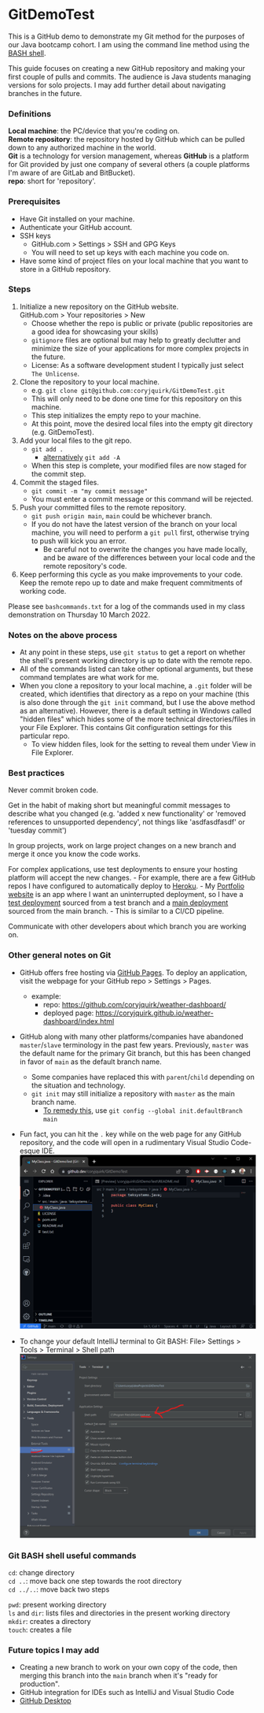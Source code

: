 # GitDemoTest

This is a GitHub demo to demonstrate my Git method for the purposes of our Java bootcamp cohort. I am using the command line method using the [BASH shell](https://git-scm.com/downloads).  

This guide focuses on creating a new GitHub repository and making your first couple of pulls and commits. The audience is Java students managing versions for solo projects. I may add further detail about navigating branches in the future.  

### Definitions
<strong>Local machine</strong>: the PC/device that you're coding on.  
<strong>Remote repository</strong>: the repository hosted by GitHub which can be pulled down to any authorized machine in the world.  
<strong>Git</strong> is a technology for version management, whereas <strong>GitHub</strong> is a platform for Git provided by just one company of several others (a couple platforms I'm aware of are GitLab and BitBucket).  
<strong>repo</strong>: short for 'repository'.  

### Prerequisites    
- Have Git installed on your machine.  
- Authenticate your GitHub account.
- SSH keys  
    - GitHub.com > Settings > SSH and GPG Keys  
    - You will need to set up keys with each machine you code on.  
- Have some kind of project files on your local machine that you want to store in a GitHub repository.  

### Steps  
1. Initialize a new repository on the GitHub website.  
    GitHub.com > Your repositories > New  
    - Choose whether the repo is public or private (public repositories are a good idea for showcasing your skills)  
    - `gitignore` files are optional but may help to greatly declutter and minimize the size of your applications for more complex projects in the future.
    - License: As a software development student I typically just select `The Unlicense`.  
2. Clone the repository to your local machine.  
    - e.g. `git clone git@github.com:coryjquirk/GitDemoTest.git`  
    - This will only need to be done one time for this repository on this machine.  
    - This step initializes the empty repo to your machine.  
    - At this point, move the desired local files into the empty git directory (e.g. GitDemoTest). 
3. Add your local files to the git repo.  
    - `git add .`  
        - [alternatively](https://git-scm.com/docs/git-add) `git add -A`  
    - When this step is complete, your modified files are now staged for the commit step.  
4. Commit the staged files.  
    - `git commit -m "my commit message"`  
    - You must enter a commit message or this command will be rejected.  
5. Push your committed files to the remote repository.  
    - `git push origin main`, `main` could be whichever branch.
    - If you do not have the latest version of the branch on your local machine, you will need to perform a `git pull` first, otherwise trying to push will kick you an error. 
        - Be careful not to overwrite the changes you have made locally, and be aware of the differences between your local code and the remote repository's code.  
6. Keep performing this cycle as you make improvements to your code. Keep the remote repo up to date and make frequent commitments of working code.

Please see `bashcommands.txt` for a log of the commands used in my class demonstration on Thursday 10 March 2022.

### Notes on the above process  
- At any point in these steps, use `git status` to get a report on whether the shell's present working directory is up to date with the remote repo.  
- All of the commands listed can take other optional arguments, but these command templates are what work for me.  
- When you clone a repository to your local machine, a  `.git` folder will be created, which identifies that directory as a repo on your machine (this is also done through the `git init` command, but I use the above method as an alternative). However, there is a default setting in Windows called "hidden files" which hides some of the more technical directories/files in your File Explorer. This contains Git configuration settings for this particular repo.
    - To view hidden files, look for the setting to reveal them under View in File Explorer.    

### Best practices  
Never commit broken code.  

Get in the habit of making short but meaningful commit messages to describe what you changed (e.g. 'added x new functionality' or 'removed references to unsupported dependency', not things like 'asdfasdfasdf' or 'tuesday commit')  

In group projects, work on large project changes on a new branch and merge it once you know the code works.  

For complex applications, use test deployments to ensure your hosting platform will accept the new changes.
    - For example, there are a few GitHub repos I have configured to automatically deploy to [Heroku](https://id.heroku.com/login). 
    - My [Portfolio website](https://github.com/coryjquirk/portfolio) is an app where I want an uninterrupted deployment, so I have a [test deployment](https://portfolio-tester.herokuapp.com/) sourced from a test branch and a [main deployment](https://coryjquirk.herokuapp.com/) sourced from the main branch. 
        - This is similar to a CI/CD pipeline.   
        
Communicate with other developers about which branch you are working on.  

### Other general notes on Git 
- GitHub offers free hosting via [GitHub Pages](https://pages.github.com/). To deploy an application, visit the webpage for your GitHub repo > Settings > Pages.
    - example:  
        - repo: https://github.com/coryjquirk/weather-dashboard/ 
        - deployed page: https://coryjquirk.github.io/weather-dashboard/index.html
- GitHub along with many other platforms/companies have abandoned `master`/`slave` terminology in the past few years. Previously, `master` was the default name for the primary Git branch, but this has been changed in favor of `main` as the default branch name. 
    - Some companies have replaced this with `parent`/`child` depending on the situation and technology.
    - `git init` may still initialize a repository with `master` as the main branch name. 
         - [To remedy this](https://superuser.com/questions/1419613/change-git-init-default-branch-name), use `git config --global init.defaultBranch main`
- Fun fact, you can hit the `.` key while on the web page for any GitHub repository, and the code will open in a rudimentary Visual Studio Code-esque IDE.   
![GitHub Dev screenshot](/github-dot-dev-screenshot.png)

- To change your default IntelliJ terminal to Git BASH: File> Settings > Tools > Terminal > Shell path  
![IntelliJ default shell](/IntelliJ-shell-screenshot.png)

### Git BASH shell useful commands  
`cd`: change directory  
`cd ..`: move back one step towards the root directory  
`cd ../..`: move back two steps  

`pwd`: present working directory    
`ls` and `dir`: lists files and directories in the present working directory  
`mkdir`: creates a directory  
`touch`: creates a file 

### Future topics I may add
- Creating a new branch to work on your own copy of the code, then merging this branch into the `main` branch when it's "ready for production".  
- GitHub integration for IDEs such as IntelliJ and Visual Studio Code  
- [GitHub Desktop](https://desktop.github.com/)

